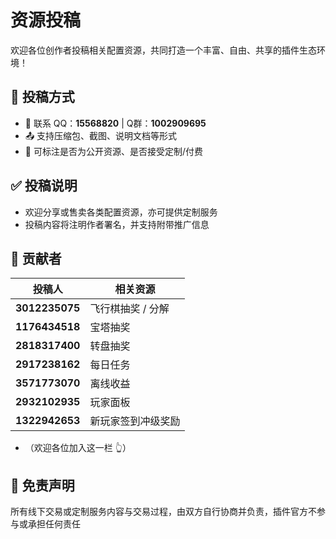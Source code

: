 # 资源投稿

欢迎各位创作者投稿相关配置资源，共同打造一个丰富、自由、共享的插件生态环境！

## 📝 投稿方式

- 📩 联系 QQ：**15568820**  | Q群：**1002909695**
- 📤 支持压缩包、截图、说明文档等形式
- 💬 可标注是否为公开资源、是否接受定制/付费

## ✅ 投稿说明

- 欢迎分享或售卖各类配置资源，亦可提供定制服务
- 投稿内容将注明作者署名，并支持附带推广信息

## 👥 贡献者

| 投稿人            | 相关资源       |
|----------------|------------|
| **3012235075** | 飞行棋抽奖 / 分解 |
| **1176434518** | 宝塔抽奖       |
| **2818317400** | 转盘抽奖       |
| **2917238162** | 每日任务       |
| **3571773070** | 离线收益       |
| **2932102935** | 玩家面板       |
| **1322942653** | 新玩家签到冲级奖励  |

- （欢迎各位加入这一栏 👆）

## 📣 免责声明

所有线下交易或定制服务内容与交易过程，由双方自行协商并负责，插件官方不参与或承担任何责任